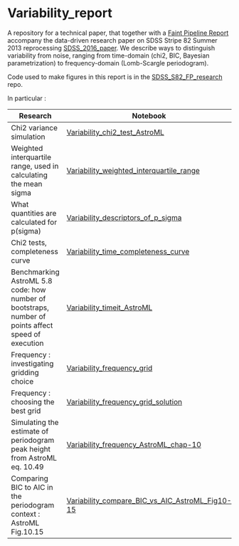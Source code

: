 # Variability_report

A repository for a technical paper, that together  with a [Faint Pipeline Report](https://github.com/suberlak/Faint_pipeline_report) accompany the data-driven research paper on SDSS Stripe 82 Summer 2013 reprocessing [SDSS_2016_paper](https://github.com/suberlak/SDSS_2016_paper/).
We describe ways to distinguish variability from noise, ranging from time-domain (chi2, BIC, Bayesian parametrization) to frequency-domain (Lomb-Scargle periodogram). 

Code used to make figures in this report is in  the [SDSS_S82_FP_research](https://github.com/suberlak/SDSS_S82_FP_research) repo. 

In particular : 

Research    |   Notebook 
------------|------------
Chi2 variance simulation  | [Variability_chi2_test_AstroML](https://github.com/suberlak/SDSS_S82_FP_research/blob/master/code/Variability_chi2_test_AstroML.ipynb) 
Weighted interquartile range, used in calculating the mean sigma | [Variability_weighted_interquartile_range](https://github.com/suberlak/SDSS_S82_FP_research/blob/master/code/Variability_weighted_interquartile_range.ipynb)
What quantities are calculated for p(sigma) | [Variability_descriptors_of_p_sigma](https://github.com/suberlak/SDSS_S82_FP_research/blob/master/code/Variability_descriptors_of_p_sigma.ipynb)
Chi2 tests, completeness curve | [Variability_time_completeness_curve](https://github.com/suberlak/SDSS_S82_FP_research/blob/master/code/Variability_time_completeness_curve.ipynb)
Benchmarking AstroML 5.8 code: how number of bootstraps, number of points affect speed of execution | [Variability_timeit_AstroML](https://github.com/suberlak/SDSS_S82_FP_research/blob/master/code/Variability_timeit_AstroML.ipynb)
Frequency : investigating gridding choice | [Variability_frequency_grid](https://github.com/suberlak/SDSS_S82_FP_research/blob/master/code/Variability_frequency_grid.ipynb)
Frequency : choosing the best grid | [Variability_frequency_grid_solution](https://github.com/suberlak/SDSS_S82_FP_research/blob/master/code/Variability_frequency_grid_solution.ipynb)
Simulating the estimate of periodogram peak height from AstroML eq. 10.49 | [Variability_frequency_AstroML_chap-10](https://github.com/suberlak/SDSS_S82_FP_research/blob/master/code/Variability_frequency_AstroML_chap-10.ipynb)
Comparing BIC to AIC in the periodogram context : AstroML Fig.10.15 | [Variability_compare_BIC_vs_AIC_AstroML_Fig10-15](https://github.com/suberlak/SDSS_S82_FP_research/blob/master/code/Variability_compare_BIC_vs_AIC_AstroML_Fig10-15.ipynb)


